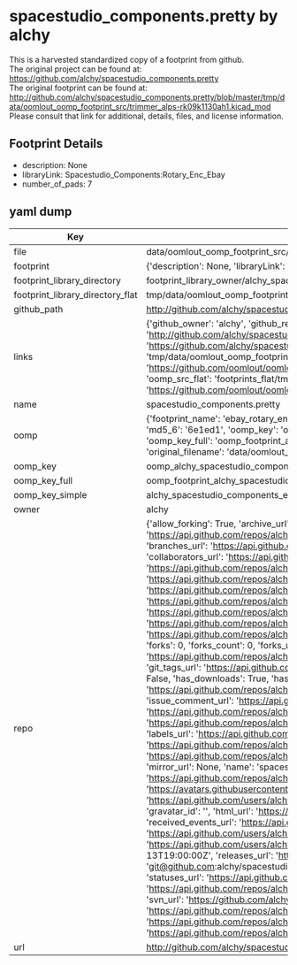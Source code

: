 # spacestudio_components.pretty by alchy  
This is a harvested standardized copy of a footprint from github.  
The original project can be found at:  
https://github.com/alchy/spacestudio_components.pretty  
The original footprint can be found at:
http://github.com/alchy/spacestudio_components.pretty/blob/master/tmp/data/oomlout_oomp_footprint_src/trimmer_alps-rk09k1130ah1.kicad_mod
Please consult that link for additional, details, files, and license information.  
## Footprint Details
* description: None  
* libraryLink: Spacestudio_Components:Rotary_Enc_Ebay  
* number_of_pads: 7  
## yaml dump  
| Key | Value |  
| --- | --- |  
| file | data/oomlout_oomp_footprint_src/spacestudio_components.pretty/ebay_rotary_encoder.kicad_mod |  
| footprint | {'description': None, 'libraryLink': 'Spacestudio_Components:Rotary_Enc_Ebay', 'number_of_pads': 7} |  
| footprint_library_directory | footprint_library_owner/alchy_spacestudio_components.pretty |  
| footprint_library_directory_flat | tmp/data/oomlout_oomp_footprint_src/footprints_flat/alchy_spacestudio_components_ebay_rotary_encoder/working |  
| github_path | http://github.com/alchy/spacestudio_components.pretty/blob/master/tmp/data/oomlout_oomp_footprint_src/ebay_rotary_encoder.kicad_mod |  
| links | {'github_owner': 'alchy', 'github_repo_name': 'spacestudio_components.pretty', 'github_src': 'http://github.com/alchy/spacestudio_components.pretty/blob/master/tmp/data/oomlout_oomp_footprint_src/trimmer_alps-rk09k1130ah1.kicad_mod', 'github_src_repo': 'https://github.com/alchy/spacestudio_components.pretty', 'oomp_bot': 'tmp/data/oomlout_oomp_footprint_src/footprints/alchy_spacestudio_components_ebay_rotary_encoder/working', 'oomp_bot_github': 'https://github.com/oomlout/oomlout_oomp_footprint_bot/tree/main/tmp/data/oomlout_oomp_footprint_src/footprints/alchy_spacestudio_components_ebay_rotary_encoder/working', 'oomp_src_flat': 'footprints_flat/tmp/data/oomlout_oomp_footprint_src/footprints_flat/alchy_spacestudio_components_ebay_rotary_encoder/working', 'oomp_src_flat_github': 'https://github.com/oomlout/oomlout_oomp_footprint_src/tree/main/tmp/data/oomlout_oomp_footprint_src/footprints_flat/alchy_spacestudio_components_ebay_rotary_encoder/working'} |  
| name | spacestudio_components.pretty |  
| oomp | {'footprint_name': 'ebay_rotary_encoder', 'library_name': 'spacestudio_components', 'md5': '6e1ed1cb91bd1db8427e93374dcddd23', 'md5_10': '6e1ed1cb91', 'md5_5': '6e1ed', 'md5_6': '6e1ed1', 'oomp_key': 'oomp_alchy_spacestudio_components_ebay_rotary_encoder', 'oomp_key_extra': 'oomp_footprint_alchy_spacestudio_components_ebay_rotary_encoder', 'oomp_key_full': 'oomp_footprint_alchy_spacestudio_components_ebay_rotary_encoder_6e1ed1', 'oomp_key_simple': 'alchy_spacestudio_components_ebay_rotary_encoder', 'original_filename': 'data/oomlout_oomp_footprint_src/spacestudio_components.pretty/ebay_rotary_encoder.kicad_mod', 'owner_name': 'alchy'} |  
| oomp_key | oomp_alchy_spacestudio_components_ebay_rotary_encoder |  
| oomp_key_full | oomp_footprint_alchy_spacestudio_components_ebay_rotary_encoder |  
| oomp_key_simple | alchy_spacestudio_components_ebay_rotary_encoder |  
| owner | alchy |  
| repo | {'allow_forking': True, 'archive_url': 'https://api.github.com/repos/alchy/spacestudio_components.pretty/{archive_format}{/ref}', 'archived': False, 'assignees_url': 'https://api.github.com/repos/alchy/spacestudio_components.pretty/assignees{/user}', 'blobs_url': 'https://api.github.com/repos/alchy/spacestudio_components.pretty/git/blobs{/sha}', 'branches_url': 'https://api.github.com/repos/alchy/spacestudio_components.pretty/branches{/branch}', 'clone_url': 'https://github.com/alchy/spacestudio_components.pretty.git', 'collaborators_url': 'https://api.github.com/repos/alchy/spacestudio_components.pretty/collaborators{/collaborator}', 'comments_url': 'https://api.github.com/repos/alchy/spacestudio_components.pretty/comments{/number}', 'commits_url': 'https://api.github.com/repos/alchy/spacestudio_components.pretty/commits{/sha}', 'compare_url': 'https://api.github.com/repos/alchy/spacestudio_components.pretty/compare/{base}...{head}', 'contents_url': 'https://api.github.com/repos/alchy/spacestudio_components.pretty/contents/{+path}', 'contributors_url': 'https://api.github.com/repos/alchy/spacestudio_components.pretty/contributors', 'created_at': '2015-02-08T11:58:16Z', 'default_branch': 'master', 'deployments_url': 'https://api.github.com/repos/alchy/spacestudio_components.pretty/deployments', 'description': "EDA KICAD spacestudio's library", 'disabled': False, 'downloads_url': 'https://api.github.com/repos/alchy/spacestudio_components.pretty/downloads', 'events_url': 'https://api.github.com/repos/alchy/spacestudio_components.pretty/events', 'fork': False, 'forks': 0, 'forks_count': 0, 'forks_url': 'https://api.github.com/repos/alchy/spacestudio_components.pretty/forks', 'full_name': 'alchy/spacestudio_components.pretty', 'git_commits_url': 'https://api.github.com/repos/alchy/spacestudio_components.pretty/git/commits{/sha}', 'git_refs_url': 'https://api.github.com/repos/alchy/spacestudio_components.pretty/git/refs{/sha}', 'git_tags_url': 'https://api.github.com/repos/alchy/spacestudio_components.pretty/git/tags{/sha}', 'git_url': 'git://github.com/alchy/spacestudio_components.pretty.git', 'has_discussions': False, 'has_downloads': True, 'has_issues': True, 'has_pages': False, 'has_projects': True, 'has_wiki': True, 'homepage': 'http://spacestudio.org', 'hooks_url': 'https://api.github.com/repos/alchy/spacestudio_components.pretty/hooks', 'html_url': 'https://github.com/alchy/spacestudio_components.pretty', 'id': 30489704, 'is_template': False, 'issue_comment_url': 'https://api.github.com/repos/alchy/spacestudio_components.pretty/issues/comments{/number}', 'issue_events_url': 'https://api.github.com/repos/alchy/spacestudio_components.pretty/issues/events{/number}', 'issues_url': 'https://api.github.com/repos/alchy/spacestudio_components.pretty/issues{/number}', 'keys_url': 'https://api.github.com/repos/alchy/spacestudio_components.pretty/keys{/key_id}', 'labels_url': 'https://api.github.com/repos/alchy/spacestudio_components.pretty/labels{/name}', 'language': None, 'languages_url': 'https://api.github.com/repos/alchy/spacestudio_components.pretty/languages', 'license': None, 'merges_url': 'https://api.github.com/repos/alchy/spacestudio_components.pretty/merges', 'milestones_url': 'https://api.github.com/repos/alchy/spacestudio_components.pretty/milestones{/number}', 'mirror_url': None, 'name': 'spacestudio_components.pretty', 'network_count': 0, 'node_id': 'MDEwOlJlcG9zaXRvcnkzMDQ4OTcwNA==', 'notifications_url': 'https://api.github.com/repos/alchy/spacestudio_components.pretty/notifications{?since,all,participating}', 'open_issues': 0, 'open_issues_count': 0, 'owner': {'avatar_url': 'https://avatars.githubusercontent.com/u/2835812?v=4', 'events_url': 'https://api.github.com/users/alchy/events{/privacy}', 'followers_url': 'https://api.github.com/users/alchy/followers', 'following_url': 'https://api.github.com/users/alchy/following{/other_user}', 'gists_url': 'https://api.github.com/users/alchy/gists{/gist_id}', 'gravatar_id': '', 'html_url': 'https://github.com/alchy', 'id': 2835812, 'login': 'alchy', 'node_id': 'MDQ6VXNlcjI4MzU4MTI=', 'organizations_url': 'https://api.github.com/users/alchy/orgs', 'received_events_url': 'https://api.github.com/users/alchy/received_events', 'repos_url': 'https://api.github.com/users/alchy/repos', 'site_admin': False, 'starred_url': 'https://api.github.com/users/alchy/starred{/owner}{/repo}', 'subscriptions_url': 'https://api.github.com/users/alchy/subscriptions', 'type': 'User', 'url': 'https://api.github.com/users/alchy'}, 'private': False, 'pulls_url': 'https://api.github.com/repos/alchy/spacestudio_components.pretty/pulls{/number}', 'pushed_at': '2016-10-13T19:00:00Z', 'releases_url': 'https://api.github.com/repos/alchy/spacestudio_components.pretty/releases{/id}', 'size': 734, 'ssh_url': 'git@github.com:alchy/spacestudio_components.pretty.git', 'stargazers_count': 0, 'stargazers_url': 'https://api.github.com/repos/alchy/spacestudio_components.pretty/stargazers', 'statuses_url': 'https://api.github.com/repos/alchy/spacestudio_components.pretty/statuses/{sha}', 'subscribers_count': 2, 'subscribers_url': 'https://api.github.com/repos/alchy/spacestudio_components.pretty/subscribers', 'subscription_url': 'https://api.github.com/repos/alchy/spacestudio_components.pretty/subscription', 'svn_url': 'https://github.com/alchy/spacestudio_components.pretty', 'tags_url': 'https://api.github.com/repos/alchy/spacestudio_components.pretty/tags', 'teams_url': 'https://api.github.com/repos/alchy/spacestudio_components.pretty/teams', 'temp_clone_token': None, 'topics': [], 'trees_url': 'https://api.github.com/repos/alchy/spacestudio_components.pretty/git/trees{/sha}', 'updated_at': '2016-04-24T09:38:10Z', 'url': 'https://api.github.com/repos/alchy/spacestudio_components.pretty', 'visibility': 'public', 'watchers': 0, 'watchers_count': 0, 'web_commit_signoff_required': False} |  
| url | http://github.com/alchy/spacestudio_components.pretty |  

